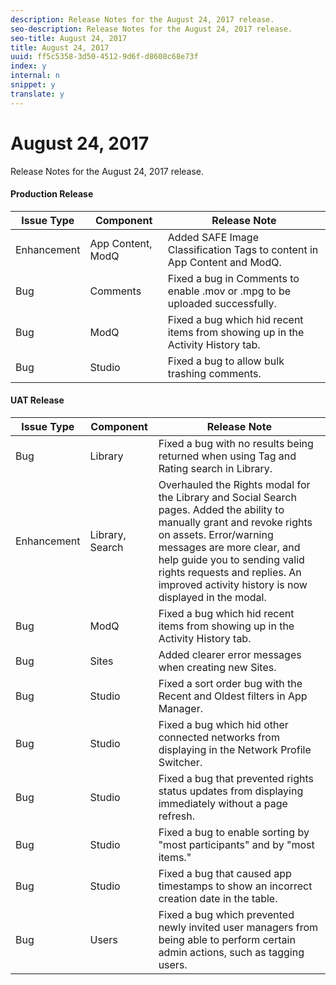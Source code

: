 ```yaml
---
description: Release Notes for the August 24, 2017 release.
seo-description: Release Notes for the August 24, 2017 release.
seo-title: August 24, 2017
title: August 24, 2017
uuid: ff5c5358-3d50-4512-9d6f-d8608c68e73f
index: y
internal: n
snippet: y
translate: y
---
```


# August 24, 2017

Release Notes for the August 24, 2017 release.

#### Production Release
| **Issue Type** |**Component** |**Release Note** |
|---|---|---|
|  Enhancement | App Content, ModQ | Added SAFE Image Classification Tags to content in App Content and ModQ. |
|  Bug | Comments | Fixed a bug in Comments to enable .mov or .mpg to be uploaded successfully.  |
|  Bug | ModQ | Fixed a bug which hid recent items from showing up in the Activity History tab. |
|  Bug | Studio | Fixed a bug to allow bulk trashing comments. |

#### UAT Release
| **Issue Type** |**Component** |**Release Note** |
|---|---|---|
|  Bug | Library | Fixed a bug with no results being returned when using Tag and Rating search in Library. |
|  Enhancement | Library, Search | Overhauled the Rights modal for the Library and Social Search pages. Added the ability to manually grant and revoke rights on assets. Error/warning messages are more clear, and help guide you to sending valid rights requests and replies. An improved activity history is now displayed in the modal. |
|  Bug | ModQ | Fixed a bug which hid recent items from showing up in the Activity History tab. |
|  Bug | Sites | Added clearer error messages when creating new Sites. |
|  Bug | Studio | Fixed a sort order bug with the Recent and Oldest filters in App Manager. |
|  Bug | Studio | Fixed a bug which hid other connected networks from displaying in the Network Profile Switcher. |
|  Bug | Studio | Fixed a bug that prevented rights status updates from displaying immediately without a page refresh. |
|  Bug | Studio | Fixed a bug to enable sorting by "most participants" and by "most items." |
|  Bug | Studio | Fixed a bug that caused app timestamps to show an incorrect creation date in the table. |
|  Bug | Users | Fixed a bug which prevented newly invited user managers from being able to perform certain admin actions, such as tagging users. |

